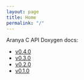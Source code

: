 ```yaml
---
layout: page
title: Home
permalink: "/"
---
```


Aranya C API Doxygen docs:
<!-- TODO: generate directory tree automatically -->
<ul>
    <li><a href="{{ site.url }}/capi/v0.4.0">v0.4.0</a></li>
    <li><a href="{{ site.url }}/capi/v0.3.0">v0.3.0</a></li>
    <li><a href="{{ site.url }}/capi/v0.2.0">v0.2.0</a></li>
    <li><a href="{{ site.url }}/capi/v0.1.0">v0.1.0</a></li>
</ul>
